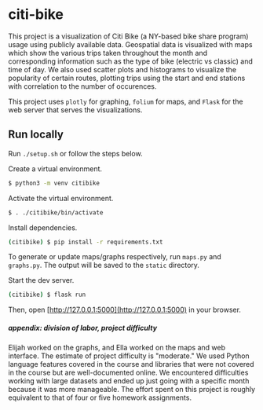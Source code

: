 # citi-bike

This project is a visualization of Citi Bike (a NY-based bike share program) usage using publicly available data. Geospatial data is visualized with maps which show the various trips taken throughout the month and corresponding information such as the type of bike (electric vs classic) and time of day. We also used scatter plots and histograms to visualize the popularity of certain routes, plotting trips using the start and end stations with correlation to the number of occurences.

This project uses `plotly` for graphing, `folium` for maps, and `Flask` for the web server that serves the visualizations.

## Run locally

Run `./setup.sh` or follow the steps below.

Create a virtual environment.

```sh
$ python3 -m venv citibike
```

Activate the virtual environment.

```sh
$ . ./citibike/bin/activate
```

Install dependencies.

```sh
(citibike) $ pip install -r requirements.txt
```

To generate or update maps/graphs respectively, run `maps.py` and `graphs.py`. The output will be saved to the `static` directory.

Start the dev server.

```sh
(citibike) $ flask run
```

Then, open [http://127.0.0.1:5000](http://127.0.0.1:5000) in your browser.

##### appendix: division of labor, project difficulty

Elijah worked on the graphs, and Ella worked on the maps and web interface. The estimate of project difficulty is "moderate." We used Python language features covered in the course and libraries that were not covered in the course but are well-documented online. We encountered difficulties working with large datasets and ended up just going with a specific month because it was more manageable. The effort spent on this project is roughly equivalent to that of four or five homework assignments.

